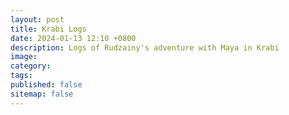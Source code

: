 ```yaml
---
layout: post
title: Krabi Logs
date: 2024-01-13 12:10 +0800
description: Logs of Rudzainy's adventure with Maya in Krabi
image:
category:
tags:
published: false
sitemap: false
---
```

